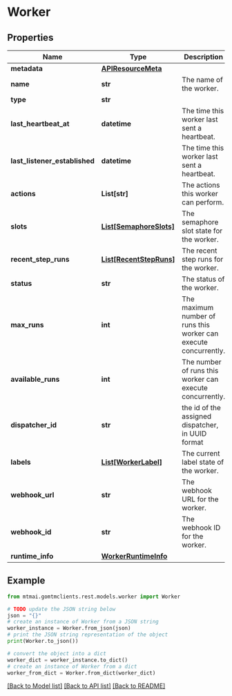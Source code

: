 # Worker


## Properties

Name | Type | Description | Notes
------------ | ------------- | ------------- | -------------
**metadata** | [**APIResourceMeta**](APIResourceMeta.md) |  | 
**name** | **str** | The name of the worker. | 
**type** | **str** |  | 
**last_heartbeat_at** | **datetime** | The time this worker last sent a heartbeat. | [optional] 
**last_listener_established** | **datetime** | The time this worker last sent a heartbeat. | [optional] 
**actions** | **List[str]** | The actions this worker can perform. | [optional] 
**slots** | [**List[SemaphoreSlots]**](SemaphoreSlots.md) | The semaphore slot state for the worker. | [optional] 
**recent_step_runs** | [**List[RecentStepRuns]**](RecentStepRuns.md) | The recent step runs for the worker. | [optional] 
**status** | **str** | The status of the worker. | [optional] 
**max_runs** | **int** | The maximum number of runs this worker can execute concurrently. | [optional] 
**available_runs** | **int** | The number of runs this worker can execute concurrently. | [optional] 
**dispatcher_id** | **str** | the id of the assigned dispatcher, in UUID format | [optional] 
**labels** | [**List[WorkerLabel]**](WorkerLabel.md) | The current label state of the worker. | [optional] 
**webhook_url** | **str** | The webhook URL for the worker. | [optional] 
**webhook_id** | **str** | The webhook ID for the worker. | [optional] 
**runtime_info** | [**WorkerRuntimeInfo**](WorkerRuntimeInfo.md) |  | [optional] 

## Example

```python
from mtmai.gomtmclients.rest.models.worker import Worker

# TODO update the JSON string below
json = "{}"
# create an instance of Worker from a JSON string
worker_instance = Worker.from_json(json)
# print the JSON string representation of the object
print(Worker.to_json())

# convert the object into a dict
worker_dict = worker_instance.to_dict()
# create an instance of Worker from a dict
worker_from_dict = Worker.from_dict(worker_dict)
```
[[Back to Model list]](../README.md#documentation-for-models) [[Back to API list]](../README.md#documentation-for-api-endpoints) [[Back to README]](../README.md)


